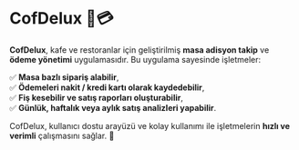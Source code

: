 # CofDelux 🏪💳

**CofDelux**, kafe ve restoranlar için geliştirilmiş **masa adisyon takip** ve **ödeme yönetimi** uygulamasıdır. Bu uygulama sayesinde işletmeler:

✅ **Masa bazlı sipariş alabilir**,  
✅ **Ödemeleri nakit / kredi kartı olarak kaydedebilir**,  
✅ **Fiş kesebilir ve satış raporları oluşturabilir**,  
✅ **Günlük, haftalık veya aylık satış analizleri yapabilir**.  

CofDelux, kullanıcı dostu arayüzü ve kolay kullanımı ile işletmelerin **hızlı ve verimli** çalışmasını sağlar. 🚀  
